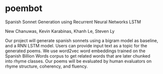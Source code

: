 # poembot
Spanish Sonnet Generation using Recurrent Neural Networks LSTM

New Chanuwas, Kevin Karabinas, Khanh Le, Steven Ly

Our project will generate spanish sonnets using a bigram model as baseline, and a RNN LSTM model. Users can provide
input text as a topic for the generated poems. We use word2vec word embeddings trained on the Spanish Billion Words
corpus to get related words that are later chunked into rhyme classes. Our poems will be evaluated by human evaluators
on rhyme structure, coherency, and fluency.
